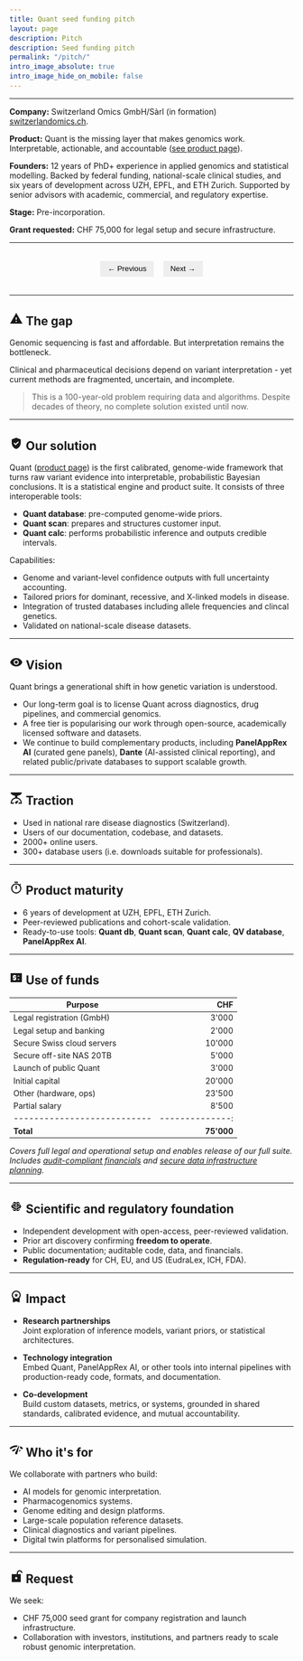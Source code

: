 ```yaml
---
title: Quant seed funding pitch
layout: page
description: Pitch
description: Seed funding pitch
permalink: "/pitch/"
intro_image_absolute: true
intro_image_hide_on_mobile: false
---
```



---

**Company:** Switzerland Omics GmbH/Sàrl (in formation) [switzerlandomics.ch](https://switzerlandomics.ch).

**Product:** Quant is the missing layer that makes genomics work.
Interpretable, actionable, and accountable
(<a href="/technologies/quant/">see product page</a>).

**Founders:** 12 years of PhD+ experience in applied genomics and statistical modelling. 
Backed by federal funding, national-scale clinical studies, and six years of development across UZH, EPFL, and ETH Zurich. 
Supported by senior advisors with academic, commercial, and regulatory expertise.

**Stage:** Pre-incorporation.  

**Grant requested:** CHF 75,000 for legal setup and secure infrastructure.

---

<div class="quant-slideshow">
  <img src="/images/pitch_deck/pitch_deck_01/Slide1.png" class="quant-slide" alt="Slide 1">
  <img src="/images/pitch_deck/pitch_deck_01/Slide2.png" class="quant-slide" alt="Slide 2">
  <img src="/images/pitch_deck/pitch_deck_01/Slide3.png" class="quant-slide" alt="Slide 3">
  <img src="/images/pitch_deck/pitch_deck_01/Slide4.png" class="quant-slide" alt="Slide 4">
  <img src="/images/pitch_deck/pitch_deck_01/Slide5.png" class="quant-slide" alt="Slide 5">
  <img src="/images/pitch_deck/pitch_deck_01/Slide6.png" class="quant-slide" alt="Slide 6">
  <img src="/images/pitch_deck/pitch_deck_01/Slide7.png" class="quant-slide" alt="Slide 7">
  <img src="/images/pitch_deck/pitch_deck_01/Slide8.png" class="quant-slide" alt="Slide 8">
  <img src="/images/pitch_deck/pitch_deck_01/Slide9.png" class="quant-slide" alt="Slide 9">
  <img src="/images/pitch_deck/pitch_deck_01/Slide10.png" class="quant-slide" alt="Slide 10">

  <div class="quant-controls">
    <button onclick="quantPrevSlide()">← Previous</button>
    <button onclick="quantNextSlide()">Next →</button>
  </div>
</div>

<style>
  .quant-slideshow {
    margin: 2rem 0;
  }
  .quant-slide {
    display: none;
    width: 100%;
    height: auto;
  }
  .quant-slide.quant-active {
    display: block;
  }
  .quant-controls {
    text-align: center;
    margin-top: 0.5rem;
  }
  .quant-controls button {
    background: #eee;
    border: none;
    padding: 0.4rem 0.8rem;
    margin: 0 0.4rem;
    cursor: pointer;
  }
</style>

<script>
  const quantSlides = document.querySelectorAll('.quant-slide');
  let quantCurrent = 0;

  function quantShowSlide(index) {
    quantSlides.forEach((slide, i) => {
      slide.classList.toggle('quant-active', i === index);
    });
  }

  function quantNextSlide() {
    quantCurrent = (quantCurrent + 1) % quantSlides.length;
    quantShowSlide(quantCurrent);
  }

  function quantPrevSlide() {
    quantCurrent = (quantCurrent - 1 + quantSlides.length) % quantSlides.length;
    quantShowSlide(quantCurrent);
  }

  // Show first slide on load
  quantShowSlide(quantCurrent);
</script>

---

## <svg xmlns="http://www.w3.org/2000/svg" width="24" height="24" viewBox="0 0 24 24"><path fill="currentColor" d="M1 21h22L12 2zm12-3h-2v-2h2zm0-4h-2v-4h2z"/></svg> The gap

Genomic sequencing is fast and affordable. But interpretation remains the bottleneck.

Clinical and pharmaceutical decisions depend on variant interpretation - yet current methods are fragmented, uncertain, and incomplete.

> This is a 100-year-old problem requiring data and algorithms. Despite decades of theory, no complete solution existed until now.

---

## <svg xmlns="http://www.w3.org/2000/svg" width="24" height="24" viewBox="0 0 24 24"><path fill="currentColor" d="M12 2L4 5v6.09c0 5.05 3.41 9.76 8 10.91c4.59-1.15 8-5.86 8-10.91V5zm-1.06 13.54L7.4 12l1.41-1.41l2.12 2.12l4.24-4.24l1.41 1.41z"/></svg> Our solution
Quant (<a href="/technologies/quant/">product page</a>)
is the first calibrated, genome-wide framework that turns raw variant evidence into interpretable, probabilistic Bayesian conclusions.
It is a statistical engine and product suite.
It consists of three interoperable tools:

- **Quant database**: pre-computed genome-wide priors.  
- **Quant scan**: prepares and structures customer input.  
- **Quant calc**: performs probabilistic inference and outputs credible intervals.

Capabilities:

- Genome and variant-level confidence outputs with full uncertainty accounting.  
- Tailored priors for dominant, recessive, and X-linked models in disease.  
- Integration of trusted databases including allele frequencies and clincal genetics.  
- Validated on national-scale disease datasets.

---

## <svg xmlns="http://www.w3.org/2000/svg" width="24" height="24" viewBox="0 0 24 24"><path fill="currentColor" d="M12 16q1.875 0 3.188-1.312T16.5 11.5t-1.312-3.187T12 7T8.813 8.313T7.5 11.5t1.313 3.188T12 16m0-1.8q-1.125 0-1.912-.788T9.3 11.5t.788-1.912T12 8.8t1.913.788t.787 1.912t-.787 1.913T12 14.2m0 4.8q-3.65 0-6.65-2.037T1 11.5q1.35-3.425 4.35-5.462T12 4t6.65 2.038T23 11.5q-1.35 3.425-4.35 5.463T12 19"/></svg> Vision  
Quant brings a generational shift in how genetic variation is understood.
* Our long-term goal is to license Quant across diagnostics, drug pipelines, and commercial genomics.  
* A free tier is popularising our work through open-source, academically licensed software and datasets.  
* We continue to build complementary products, including **PanelAppRex AI** (curated gene panels), **Dante** (AI-assisted clinical reporting), and related public/private databases to support scalable growth.

---

## <svg xmlns="http://www.w3.org/2000/svg" width="24" height="24" viewBox="0 0 24 24"><path fill="currentColor" d="M2 22q0-2.775.738-4.737T4.624 14T7.2 11.987T10 11V8q-3.425-.425-5.712-2.113T2 2h20q0 2.2-2.287 3.888T14 8v3q1.375.275 2.8.988T19.375 14t1.888 3.263T22 22h-6v-2h3.875q-.45-3.8-2.838-5.5T12 12.8t-5.038 1.7T4.125 20H8v2zm10 0q-.825 0-1.412-.587T10 20q0-.425.163-.775t.437-.625q.6-.6 2.025-1.263T16 16q-.7 1.95-1.35 3.375T13.4 21.4q-.275.275-.625.438T12 22"/></svg> Traction  
- Used in national rare disease diagnostics (Switzerland).
- Users of our documentation, codebase, and datasets.
- 2000+ online users.
- 300+ database users (i.e. downloads suitable for professionals).

---

## <svg xmlns="http://www.w3.org/2000/svg" width="24" height="24" viewBox="0 0 24 24"><path fill="currentColor" d="M9 3V1h6v2zm2 11h2V8h-2zm1 8q-1.85 0-3.488-.712T5.65 19.35t-1.937-2.863T3 13t.713-3.488T5.65 6.65t2.863-1.937T12 4q1.55 0 2.975.5t2.675 1.45l1.4-1.4l1.4 1.4l-1.4 1.4Q20 8.6 20.5 10.025T21 13q0 1.85-.713 3.488T18.35 19.35t-2.863 1.938T12 22m0-2q2.9 0 4.95-2.05T19 13t-2.05-4.95T12 6T7.05 8.05T5 13t2.05 4.95T12 20m0-7"/></svg> Product maturity

- 6 years of development at UZH, EPFL, ETH Zurich.  
- Peer-reviewed publications and cohort-scale validation.  
- Ready-to-use tools: **Quant db**, **Quant scan**, **Quant calc**, **QV database**, **PanelAppRex AI**.

---

## <svg xmlns="http://www.w3.org/2000/svg" width="24" height="24" viewBox="0 0 24 24"><path fill="currentColor" d="M2 20V4h20v16zm6-3h2v-1h1q.425 0 .713-.288T12 15v-3q0-.425-.288-.712T11 11H8v-1h4V8h-2V7H8v1H7q-.425 0-.712.288T6 9v3q0 .425.288.713T7 13h3v1H6v2h2zm8-.75l2-2h-4zM14 10h4l-2-2z"/></svg> Use of funds

| Purpose                    | CHF |
| ---------------------------| --------------:|
| Legal registration (GmbH)  |         3'000  |
| Legal setup and banking    |         2'000  |
| Secure Swiss cloud servers |        10'000  |
| Secure off-site NAS 20TB   |         5'000  |
| Launch of public Quant     |         3'000  |
| Initial capital            |        20'000  |
| Other (hardware, ops)      |        23'500  |
| Partial salary             |         8'500  |
| ---------------------------| --------------:|
| **Total**                  |    **75'000**  |

*Covers full legal and operational setup and enables release of our full suite. 
Includes [audit-compliant financials](https://docs.switzerlandomics.ch/pages/financial_management.html) and [secure data infrastructure planning](https://docs.switzerlandomics.ch/pages/storage_architecture_plan.html).*

---

## <svg xmlns="http://www.w3.org/2000/svg" width="24" height="24" viewBox="0 0 24 24"><path fill="currentColor" d="M8.075 20q-.275 0-.512-.137t-.363-.388L5.25 16H6.7l1 2H10v-1H8.3l-1-2H4.7l-1.425-2.5q-.05-.125-.087-.25T3.15 12q0-.1.125-.5L4.7 9h2.6l1-2H10V6H7.7l-1 2H5.25L7.2 4.525q.125-.25.362-.387T8.076 4H10.5q.425 0 .713.288T11.5 5v4H10l-1 1h2.5v3H9.3l-1-2H6l-1 1h2.7l1 2h2.8v5q0 .425-.288.713T10.5 20zm5.425 0q-.425 0-.712-.288T12.5 19v-5h2.8l1-2H19l-1-1h-2.3l-1 2h-2.2v-3H15l-1-1h-1.5V5q0-.425.288-.712T13.5 4h2.425q.275 0 .513.138t.362.387L18.75 8H17.3l-1-2H14v1h1.7l1 2h2.6l1.425 2.5q.05.125.088.25t.037.25q0 .1-.125.5L19.3 15h-2.6l-1 2H14v1h2.3l1-2h1.45l-1.95 3.475q-.125.25-.363.388t-.512.137z"/></svg> Scientific and regulatory foundation

- Independent development with open-access, peer-reviewed validation.  
- Prior art discovery confirming **freedom to operate**.  
- Public documentation; auditable code, data, and financials.  
- **Regulation-ready** for CH, EU, and US (EudraLex, ICH, FDA).

---

## <svg xmlns="http://www.w3.org/2000/svg" width="24" height="24" viewBox="0 0 24 24"><path fill="currentColor" d="m9.675 13.7l.875-2.85L8.25 9h2.85l.9-2.8l.9 2.8h2.85l-2.325 1.85l.875 2.85l-2.3-1.775zM6 23v-7.725q-.95-1.05-1.475-2.4T4 10q0-3.35 2.325-5.675T12 2t5.675 2.325T20 10q0 1.525-.525 2.875T18 15.275V23l-6-2zm6-7q2.5 0 4.25-1.75T18 10t-1.75-4.25T12 4T7.75 5.75T6 10t1.75 4.25T12 16"/></svg> Impact

* **Research partnerships**  
Joint exploration of inference models, variant priors, or statistical architectures.

* **Technology integration**  
Embed Quant, PanelAppRex AI, or other tools into internal pipelines with production-ready code, formats, and documentation.

* **Co-development**  
Build custom datasets, metrics, or systems, grounded in shared standards, calibrated evidence, and mutual accountability.

---

## <svg xmlns="http://www.w3.org/2000/svg" width="24" height="24" viewBox="0 0 24 24"><path fill="currentColor" d="M2.1 11.1L0 9q2.375-2.425 5.488-3.713T12 4q.6 0 1.2.038t1.2.112l-1.5 2.9q-.225-.025-.45-.038T12 7Q9.2 7 6.637 8.063T2.1 11.1m4.25 4.25l-2.1-2.15q1.425-1.425 3.275-2.225t3.875-.925l-1.6 3.275q-.975.275-1.85.788t-1.6 1.237m4.95 4.5q-.825-.275-1.2-1.037t0-1.513l6-12.2q.1-.2.3-.262t.4.012t.3.263t.05.387L13.9 18.65q-.2.825-.987 1.175t-1.613.025m6.35-4.5q-.175-.175-.337-.312t-.363-.288l.8-3.125q.525.35 1.038.738t.962.837zm4.225-4.225q-.8-.725-1.638-1.375T18.45 8.6l.7-3q1.35.65 2.575 1.5T24 9z"/></svg> Who it's for

We collaborate with partners who build:

- AI models for genomic interpretation.  
- Pharmacogenomics systems.  
- Genome editing and design platforms.  
- Large-scale population reference datasets.  
- Clinical diagnostics and variant pipelines.  
- Digital twin platforms for personalised simulation.  

---

## <svg xmlns="http://www.w3.org/2000/svg" width="24" height="24" viewBox="0 0 24 24"><path fill="currentColor" d="M12 17q.825 0 1.413-.587T14 15t-.587-1.412T12 13t-1.412.588T10 15t.588 1.413T12 17m-8 5V8h9V6q0-2.075 1.463-3.537T18 1t3.538 1.463T23 6h-2q0-1.25-.875-2.125T18 3t-2.125.875T15 6v2h5v14z"/></svg> Request

We seek:

- CHF 75,000 seed grant for company registration and launch infrastructure.  
- Collaboration with investors, institutions, and partners ready to scale robust genomic interpretation.  



